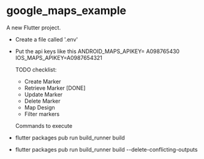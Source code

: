 # google_maps_example

A new Flutter project.

- Create a file called '.env'
- Put the api keys like this
  ANDROID_MAPS_APIKEY= A098765430
  IOS_MAPS_APIKEY=A0987654321

  TODO checklist:

    - Create Marker
    - Retrieve Marker [DONE]
    - Update Marker
    - Delete Marker
    - Map Design
    - Filter markers

  Commands to execute 
- flutter packages pub run build_runner build
- flutter packages pub run build_runner build --delete-conflicting-outputs
